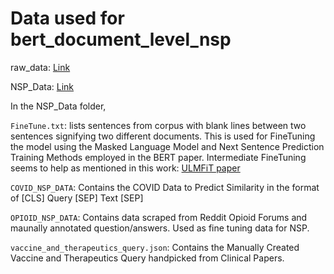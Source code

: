 # Data used for bert_document_level_nsp

raw_data: [Link](https://www.dropbox.com/sh/g6zbetusch4m5l6/AAD7DG1s44ZHxdPzb6x_TW2wa?dl=0)

NSP_Data: [Link](https://www.dropbox.com/sh/ddrm75oofwx0qt1/AABO9-pTw4TxvtSd51eylwsMa?dl=0)

In the NSP_Data folder, 

`FineTune.txt`: lists sentences from corpus with blank lines between two sentences signifying two different documents. This is used for FineTuning the model using the Masked Language Model and Next Sentence Prediction Training Methods employed in the BERT paper. Intermediate FineTuning seems to help as mentioned in this work: [ULMFiT paper](https://arxiv.org/abs/1801.06146)

`COVID_NSP_DATA`: Contains the COVID Data to Predict Similarity in the format of [CLS] Query [SEP] Text [SEP]

`OPIOID_NSP_DATA`: Contains data scraped from Reddit Opioid Forums and maunally annotated question/answers. Used as fine tuning data for NSP.

`vaccine_and_therapeutics_query.json`: Contains the Manually Created Vaccine and Therapeutics Query handpicked from Clinical Papers.  